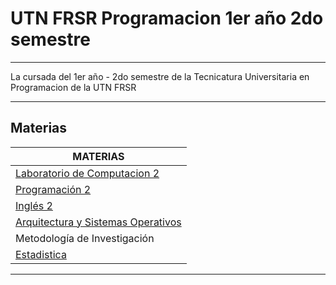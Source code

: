 # UTN FRSR Programacion 1er año 2do semestre
---

La cursada del 1er año - 2do semestre de la Tecnicatura Universitaria en Programacion de la UTN FRSR

---

## Materias

| MATERIAS |
| -------- |
| [Laboratorio de Computacion 2](https://github.com/eugenia1984/UTN-FRSR-Programacion-1year-2semester/tree/main/laboratorio2) |
| [Programación 2](https://github.com/eugenia1984/UTN-FRSR-Programacion-1year-2semester/tree/main/programacion2) |
| [Inglés 2](https://github.com/eugenia1984/UTN-FRSR-Programacion-1year-2semester/tree/main/ingles2) |
| [Arquitectura y Sistemas Operativos](https://github.com/eugenia1984/UTN-FRSR-Programacion-1year-2semester/tree/main/arquitectura_sistemas_operativos) |
| Metodología de Investigación |
| [Estadistica](https://github.com/eugenia1984/UTN-FRSR-Programacion-1year-2semester/tree/main/estadistica) |

---
